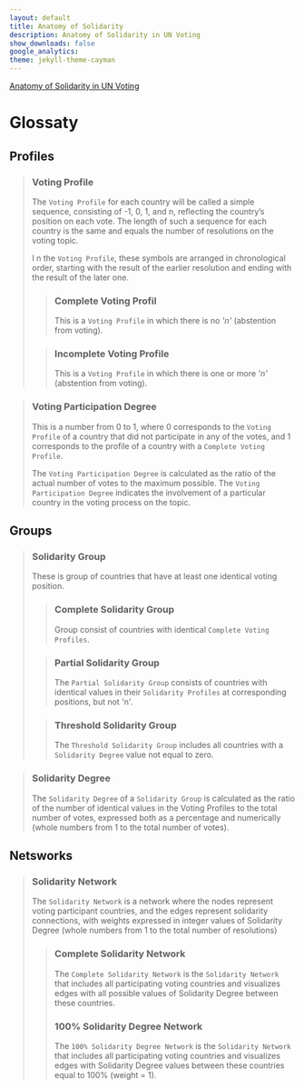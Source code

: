 ```yaml
---
layout: default
title: Anatomy of Solidarity
description: Anatomy of Solidarity in UN Voting
show_downloads: false
google_analytics:
theme: jekyll-theme-cayman
---
```

[Anatomy of Solidarity in UN Voting](./)
# Glossaty
## Profiles
> ### Voting Profile 
> The `Voting Profile` for each country will be called a simple sequence, consisting of -1, 0, 1, and n, reflecting the country’s position on each vote. The length of such a sequence for each country is the same and equals the number of resolutions on the voting topic. 
>
>I n the `Voting Profile`, these symbols are arranged in chronological order, starting with the result of the earlier resolution and ending with the result of the later one. 
>> ### Complete Voting Profil
>> This is a `Voting Profile` in which there is no *'n'* (abstention from voting).
>
>> ### Incomplete Voting Profile
>> This is a `Voting Profile` in which there is one or more *'n'* (abstention from voting).

> ### Voting Participation Degree
> This is a number from 0 to 1, where 0 corresponds to the `Voting Profile` of a country that did not participate in any of the votes, and 1 corresponds to the profile of a country with a `Complete Voting Profile`.
>
> The `Voting Participation Degree` is calculated as the ratio of the actual number of votes to the maximum possible. The `Voting Participation Degree` indicates the involvement of a particular country in the voting process on the topic.

## Groups
> ### Solidarity Group 
> These is group of countries that have at least one identical voting position. 
>> ### Complete Solidarity Group
>> Group consist of countries with identical `Complete Voting Profiles`. 
>
>> ### Partial Solidarity Group
>>The `Partial Solidarity Group` consists of countries with identical values in their `Solidarity Profiles` at corresponding positions, but not 'n'.
>
>> ### Threshold Solidarity Group
>> The `Threshold Solidarity Group` includes all countries with a `Solidarity Degree` value not equal to zero.

> ### Solidarity Degree
> The `Solidarity Degree` of a `Solidarity Group` is calculated as the ratio of the number of identical values in the Voting Profiles to the total number of votes, expressed both as a percentage and numerically (whole numbers from 1 to the total number of votes).

## Netsworks
> ### Solidarity Network
> The `Solidarity Network` is a network where the nodes represent voting participant countries, and the edges represent solidarity connections, with weights expressed in integer values of Solidarity Degree (whole numbers from 1 to the total number of resolutions)
>> ### Complete Solidarity Network
>> The `Complete Solidarity Network` is the `Solidarity Network` that includes all participating voting countries and visualizes edges with all possible values of Solidarity Degree between these countries.
>> ### 100% Solidarity Degree Network
>> The `100% Solidarity Degree Network` is the `Solidarity Network` that includes all participating voting countries and visualizes edges with Solidarity Degree values between these countries equal to 100% (weight = 1).


